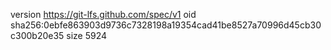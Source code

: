 version https://git-lfs.github.com/spec/v1
oid sha256:0ebfe863903d9736c7328198a19354cad41be8527a70996d45cb30c300b20e35
size 5924
